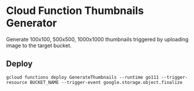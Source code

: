 # Cloud Function Thumbnails Generator
Generate 100x100, 500x500, 1000x1000 thumbnails triggered by uploading image to the target bucket.

## Deploy
```
gcloud functions deploy GenerateThumbnails --runtime go111 --trigger-resource BUCKET_NAME --trigger-event google.storage.object.finalize
```
